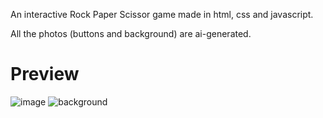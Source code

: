 An interactive Rock Paper Scissor game made in html, css and javascript.

All the photos (buttons and background) are ai-generated.

# Preview
![image](https://github.com/roccocalo/Rock-Paper-Scissor/assets/126692691/4fec6c2d-2db8-41d8-a897-f758d0a4601d)
![background](https://github.com/roccocalo/Rock-Paper-Scissor/assets/126692691/020a64fe-946d-4e81-a879-eef8d30f49cd)

